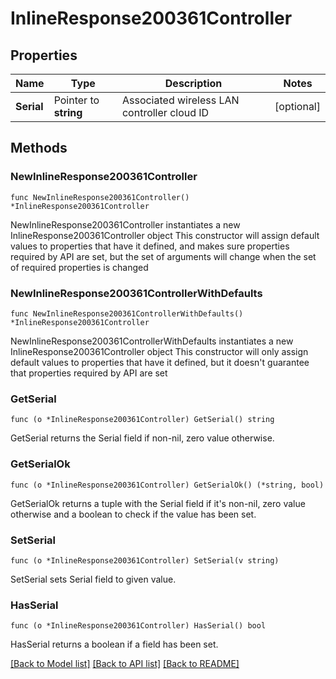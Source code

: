 # InlineResponse200361Controller

## Properties

Name | Type | Description | Notes
------------ | ------------- | ------------- | -------------
**Serial** | Pointer to **string** | Associated wireless LAN controller cloud ID | [optional] 

## Methods

### NewInlineResponse200361Controller

`func NewInlineResponse200361Controller() *InlineResponse200361Controller`

NewInlineResponse200361Controller instantiates a new InlineResponse200361Controller object
This constructor will assign default values to properties that have it defined,
and makes sure properties required by API are set, but the set of arguments
will change when the set of required properties is changed

### NewInlineResponse200361ControllerWithDefaults

`func NewInlineResponse200361ControllerWithDefaults() *InlineResponse200361Controller`

NewInlineResponse200361ControllerWithDefaults instantiates a new InlineResponse200361Controller object
This constructor will only assign default values to properties that have it defined,
but it doesn't guarantee that properties required by API are set

### GetSerial

`func (o *InlineResponse200361Controller) GetSerial() string`

GetSerial returns the Serial field if non-nil, zero value otherwise.

### GetSerialOk

`func (o *InlineResponse200361Controller) GetSerialOk() (*string, bool)`

GetSerialOk returns a tuple with the Serial field if it's non-nil, zero value otherwise
and a boolean to check if the value has been set.

### SetSerial

`func (o *InlineResponse200361Controller) SetSerial(v string)`

SetSerial sets Serial field to given value.

### HasSerial

`func (o *InlineResponse200361Controller) HasSerial() bool`

HasSerial returns a boolean if a field has been set.


[[Back to Model list]](../README.md#documentation-for-models) [[Back to API list]](../README.md#documentation-for-api-endpoints) [[Back to README]](../README.md)


